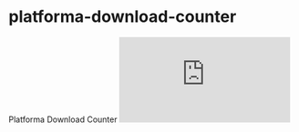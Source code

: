 # platforma-download-counter
Platforma Download Counter
[![](https://waleongames.github.io/modrinth-badge/badge.html)](https://api.modrinth.com/v2/project/qpx0uAhr)
